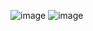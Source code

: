 ![image](https://github.com/user-attachments/assets/8d32e08c-9719-422e-95ac-cd63c5750480)
![image](https://github.com/user-attachments/assets/d53220a2-b0fd-4194-ae7d-28b32aa8a29c)

